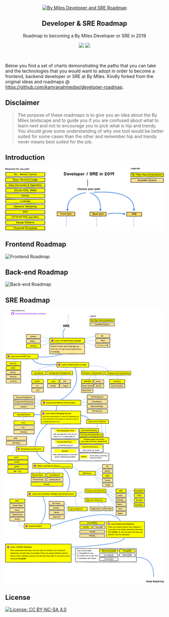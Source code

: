 <p align="center">
  <a href="http://github.com/kamranahmedse/developer-roadmap">
    <img src="https://images.bymiles.co.uk/images-by-miles/bymiles-logo.svg" alt="By Miles Developer and SRE Roadmap" width="96" height="96">
  </a>
  <h2 align="center">Developer & SRE Roadmap</h2>
  <p align="center">Roadmap to becoming a By Miles Developer or SRE in 2019</p>
  <p align="center">
    <a href="https://github.com/kamranahmedse/developer-roadmap#-introduction"><img src="https://img.shields.io/badge/Roadmap-2019-yellowgreen.svg"/></a>
          <a href="https://github.com/kamranahmedse/developer-roadmap/releases"><img src="https://img.shields.io/badge/Roadmaps-Past-yellow.svg"/></a>
  </p>
  <br>
</p>

Below you find a set of charts demonstrating the paths that you can take and the technologies that you would want to adopt in order to become a frontend, backend developer or SRE at By Miles. Kindly forked from the original ideas and roadmaps @ https://github.com/kamranahmedse/developer-roadmap.

## Disclaimer
> The purpose of these roadmaps is to give you an idea about the By Miles landscape and to guide you if you are confused about what to learn next and not to encourage you to pick what is hip and trendy. You should grow some understanding of why one tool would be better suited for some cases than the other and remember hip and trendy never means best suited for the job.

## Introduction

![Web Developer Roadmap Introduction](./images/intro.png)

## Frontend Roadmap

![Frontend Roadmap](./images/frontend.png)

## Back-end Roadmap

![Back-end Roadmap](./images/backend.png)

## SRE Roadmap

![SRE Roadmap](./images/sre.png)
 
## License

[![License: CC BY-NC-SA 4.0](https://img.shields.io/badge/License-CC%20BY--NC--SA%204.0-lightgrey.svg)](https://creativecommons.org/licenses/by-nc-sa/4.0/)
